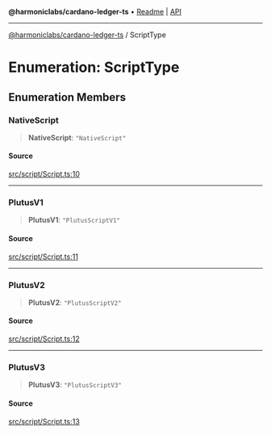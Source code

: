 **@harmoniclabs/cardano-ledger-ts** • [Readme](../README.md) \| [API](../globals.md)

***

[@harmoniclabs/cardano-ledger-ts](../README.md) / ScriptType

# Enumeration: ScriptType

## Enumeration Members

### NativeScript

> **NativeScript**: `"NativeScript"`

#### Source

[src/script/Script.ts:10](https://github.com/HarmonicLabs/cardano-ledger-ts/blob/d1659b0/src/script/Script.ts#L10)

***

### PlutusV1

> **PlutusV1**: `"PlutusScriptV1"`

#### Source

[src/script/Script.ts:11](https://github.com/HarmonicLabs/cardano-ledger-ts/blob/d1659b0/src/script/Script.ts#L11)

***

### PlutusV2

> **PlutusV2**: `"PlutusScriptV2"`

#### Source

[src/script/Script.ts:12](https://github.com/HarmonicLabs/cardano-ledger-ts/blob/d1659b0/src/script/Script.ts#L12)

***

### PlutusV3

> **PlutusV3**: `"PlutusScriptV3"`

#### Source

[src/script/Script.ts:13](https://github.com/HarmonicLabs/cardano-ledger-ts/blob/d1659b0/src/script/Script.ts#L13)

